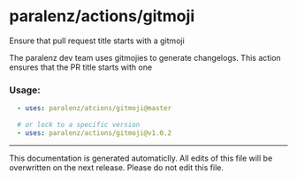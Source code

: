# paralenz/actions/gitmoji
Ensure that pull request title starts with a gitmoji

The paralenz dev team uses gitmojies to generate changelogs. This action ensures that the PR title starts with one
    
### Usage:
```yaml
  - uses: paralenz/atcions/gitmoji@master
  
  # or lock to a specific version
  - uses: paralenz/actions/gitmoji@v1.0.2
```




<hr />

This documentation is generated automaticlly. All edits of this file will be overwritten on the next release.
Please do not edit this file.
    